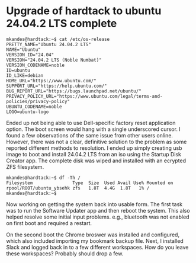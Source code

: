 # Upgrade of hardtack to ubuntu 24.04.2 LTS complete

```
mkandes@hardtack:~$ cat /etc/os-release 
PRETTY_NAME="Ubuntu 24.04.2 LTS"
NAME="Ubuntu"
VERSION_ID="24.04"
VERSION="24.04.2 LTS (Noble Numbat)"
VERSION_CODENAME=noble
ID=ubuntu
ID_LIKE=debian
HOME_URL="https://www.ubuntu.com/"
SUPPORT_URL="https://help.ubuntu.com/"
BUG_REPORT_URL="https://bugs.launchpad.net/ubuntu/"
PRIVACY_POLICY_URL="https://www.ubuntu.com/legal/terms-and-policies/privacy-policy"
UBUNTU_CODENAME=noble
LOGO=ubuntu-logo
```

Ended up not being able to use Dell-specific factory reset application option. The boot screen would hang with a single underscored cursor. I found a few observations of the same issue from other users online. However, there was not a clear, definitive solution to the problem as some reported different methods to resolution. I ended up simply creating usb image to boot and install 24.04.2 LTS from an iso using the Startup Disk Creator app. The complete disk was wiped and installed with an ecrypted ZFS filesystem.

```
mkandes@hardtack:~$ df -Th /
Filesystem               Type  Size  Used Avail Use% Mounted on
rpool/ROOT/ubuntu_ybsehk zfs   1.8T  4.4G  1.8T   1% /
mkandes@hardtack:~$ 
```

Now working on getting the system back into usable form. The first task was to run the Software Updater app and then reboot the system. This also helped resolve some initial input problems. e.g., bluetooth was not enabled on first boot and required a restart. 

On the second boot the Chrome broswer was installed and configured, which also included importing my bookmark backup file. Next, I installed Slack and logged back in to a few different workspaces. How do you leave these workspaces? Probably should drop a few.


